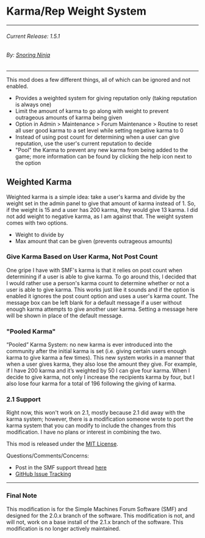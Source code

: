 Karma/Rep Weight System
===
---
###### Current Release: 1.5.1
###### By: [Snoring Ninja](https://snoring.ninja)
---

This mod does a few different things, all of which can be ignored and not enabled.
* Provides a weighted system for giving reputation only (taking reputation is always one)
* Limit the amount of karma to go along with weight to prevent outrageous amounts of karma being given
* Option in Admin > Maintenance > Forum Maintenance > Routine to reset all user good karma to a set level while setting negative karma to 0
* Instead of using post count for determining when a user can give reputation, use the user's current reputation to decide
* "Pool" the Karma to prevent any new karma from being added to the game; more information can be found by clicking the help icon next to the option

## Weighted Karma
Weighted karma is a simple idea: take a user's karma and divide by the weight set in the admin panel to give that amount of karma instead of 1. So, if the weight is 15 and a user has 200 karma, they would give 13 karma.  I did not add weight to negative karma, as I am against that.  The weight system comes with two options.
* Weight to divide by
* Max amount that can be given (prevents outrageous amounts)

### Give Karma Based on User Karma, Not Post Count
One gripe I have with SMF's karma is that it relies on post count when determining if a user is able to give karma.  To go around this, I decided that I would rather use a person's karma count to determine whether or not a user is able to give karma.  This works just like it sounds and if the option is enabled it ignores the post count option and uses a user's karma count. The message box can be left blank for a default message if a user without enough karma attempts to give another user karma.  Setting a message here will be shown in place of the default message.

### "Pooled Karma"
“Pooled” Karma System: no new karma is ever introduced into the community after the initial karma is set (i.e. giving certain users enough karma to give karma a few times). This new system works in a manner that when a user gives karma, they also lose the amount they give. For example, if I have 200 karma and it’s weighted by 50 I can give four karma. When I decide to give karma, not only I increase the recipients karma by four, but I also lose four karma for a total of 196 following the giving of karma.

### 2.1 Support
Right now, this won't work on 2.1, mostly because 2.1 did away with the karma system; however, there is a modification someone wrote to port the karma system that you can modify to include the changes from this modification.  I have no plans or interest in combining the two.

This mod is released under the [MIT License](https://opensource.org/licenses/MIT).

Questions/Comments/Concerns:
* Post in the SMF support thread [here](https://www.simplemachines.org/community/index.php?topic=527025.0)
* [GitHub Issue Tracking  ](https://github.com/snoringninja/smf-weighted-karma/issues)

---
### Final Note
This modification is for the Simple Machines Forum Software (SMF) and designed for the 2.0.x branch of the software.  This modification is not, and will not, work on a base install of the 2.1.x branch of the software.  This modification is no longer actively maintained.
